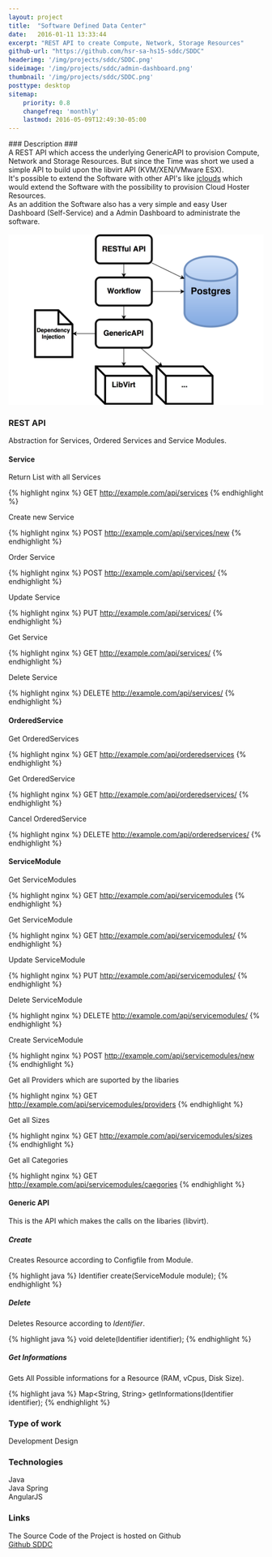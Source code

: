 ```yaml
---
layout: project
title:  "Software Defined Data Center"
date:   2016-01-11 13:33:44
excerpt: "REST API to create Compute, Network, Storage Resources"
github-url: "https://github.com/hsr-sa-hs15-sddc/SDDC"
headerimg: '/img/projects/sddc/SDDC.png'
sideimage: '/img/projects/sddc/admin-dashboard.png'
thumbnail: '/img/projects/sddc/SDDC.png'
posttype: desktop
sitemap:
    priority: 0.8
    changefreq: 'monthly'
    lastmod: 2016-05-09T12:49:30-05:00
---
```


<link itemprop="applicationCategory" href="http://schema.org/WebApplication"/>
### Description ###

<div class="row">
<div class="col-md-7 col-sm-6">
<div itemprop="description">
A REST API which access the underlying GenericAPI to provision Compute, Network and Storage Resources.
But since the Time was short we used a simple API to build upon the libvirt API (KVM/XEN/VMware ESX).<br>
It's possible to extend the Software with other API's like <a href="https://jclouds.apache.org/" reL="nofollow">jclouds</a> which would extend the
Software with the possibility to provision Cloud Hoster Resources.<br>
As an addition the Software also has a very simple and easy User Dashboard (Self-Service) and a Admin Dashboard to administrate the software.
</div>
</div>
<br>
<div class="col-md-5 col-sm-6">
<img src="/img/projects/sddc/architecture.png" alt="Architecture Overview" />
</div>
</div>

### REST API

Abstraction for Services, Ordered Services and Service Modules.

#### Service

Return List with all Services

{% highlight nginx %}
GET http://example.com/api/services
{% endhighlight %}

Create new Service

{% highlight nginx %}
POST http://example.com/api/services/new
{% endhighlight %}

Order Service

{% highlight nginx %}
POST http://example.com/api/services/<id>
{% endhighlight %}

Update Service

{% highlight nginx %}
PUT http://example.com/api/services/<id>
{% endhighlight %}

Get Service

{% highlight nginx %}
GET http://example.com/api/services/<id>
{% endhighlight %}

Delete Service

{% highlight nginx %}
DELETE http://example.com/api/services/<id>
{% endhighlight %}

#### OrderedService

Get OrderedServices

{% highlight nginx %}
GET http://example.com/api/orderedservices
{% endhighlight %}

Get OrderedService

{% highlight nginx %}
GET http://example.com/api/orderedservices/<id>
{% endhighlight %}

Cancel OrderedService

{% highlight nginx %}
DELETE http://example.com/api/orderedservices/<id>
{% endhighlight %}

#### ServiceModule

Get ServiceModules

{% highlight nginx %}
GET http://example.com/api/servicemodules
{% endhighlight %}

Get ServiceModule

{% highlight nginx %}
GET http://example.com/api/servicemodules/<id>
{% endhighlight %}

Update ServiceModule

{% highlight nginx %}
PUT http://example.com/api/servicemodules/<id>
{% endhighlight %}

Delete ServiceModule

{% highlight nginx %}
DELETE http://example.com/api/servicemodules/<id>
{% endhighlight %}

Create ServiceModule

{% highlight nginx %}
POST http://example.com/api/servicemodules/new
{% endhighlight %}

Get all Providers which are suported by the libaries

{% highlight nginx %}
GET http://example.com/api/servicemodules/providers
{% endhighlight %}

Get all Sizes

{% highlight nginx %}
GET http://example.com/api/servicemodules/sizes
{% endhighlight %}

Get all Categories

{% highlight nginx %}
GET http://example.com/api/servicemodules/caegories
{% endhighlight %}


#### Generic API

This is the API which makes the calls on the libaries (libvirt).

##### Create
Creates Resource according to Configfile from Module.

{% highlight java %}
Identifier create(ServiceModule module);
{% endhighlight %}

##### Delete
Deletes Resource according to *Identifier*.

{% highlight java %}
void delete(Identifier identifier);
{% endhighlight %}

##### Get Informations

Gets All Possible informations for a Resource (RAM, vCpus, Disk Size).

{% highlight java %}
Map<String, String> getInformations(Identifier identifier);
{% endhighlight %}


### Type of work

Development
Design

### Technologies

Java  
Java Spring  
AngularJS

### Links

The Source Code of the Project is hosted on Github  
<a itemprop="downloadUrl" href="https://github.com/hsr-sa-hs15-sddc/SDDC">Github SDDC</a>
